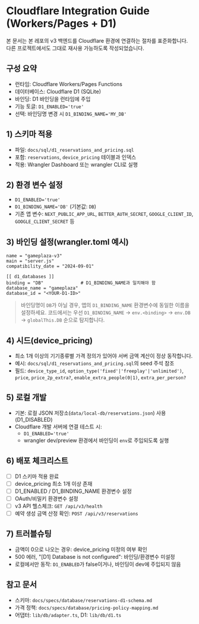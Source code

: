 # Cloudflare Integration Guide (Workers/Pages + D1)

본 문서는 본 레포의 v3 백엔드를 Cloudflare 환경에 연결하는 절차를 표준화합니다. 다른 프로젝트에서도 그대로 재사용 가능하도록 작성되었습니다.

## 구성 요약
- 런타임: Cloudflare Workers/Pages Functions
- 데이터베이스: Cloudflare D1 (SQLite)
- 바인딩: D1 바인딩을 런타임에 주입
- 기능 토글: `D1_ENABLED='true'`
- 선택: 바인딩명 변경 시 `D1_BINDING_NAME='MY_DB'`

## 1) 스키마 적용
- 파일: `docs/sql/d1_reservations_and_pricing.sql`
- 포함: `reservations`, `device_pricing` 테이블과 인덱스
- 적용: Wrangler Dashboard 또는 wrangler CLI로 실행

## 2) 환경 변수 설정
- `D1_ENABLED='true'`
- `D1_BINDING_NAME='DB'` (기본값: `DB`)
- 기존 앱 변수: `NEXT_PUBLIC_APP_URL`, `BETTER_AUTH_SECRET`, `GOOGLE_CLIENT_ID`, `GOOGLE_CLIENT_SECRET` 등

## 3) 바인딩 설정(wrangler.toml 예시)
```
name = "gameplaza-v3"
main = "server.js"
compatibility_date = "2024-09-01"

[[ d1_databases ]]
binding = "DB"              # D1_BINDING_NAME과 일치해야 함
database_name = "gameplaza"
database_id = "<YOUR-D1-ID>"
```

> 바인딩명이 `DB`가 아닐 경우, 앱의 `D1_BINDING_NAME` 환경변수에 동일한 이름을 설정하세요. 코드에서는 우선 `D1_BINDING_NAME` → `env.<binding>` → `env.DB` → `globalThis.DB` 순으로 탐지합니다.

## 4) 시드(device_pricing)
- 최소 1개 이상의 기기종류별 가격 정의가 있어야 서버 금액 계산이 정상 동작합니다.
- 예시: `docs/sql/d1_reservations_and_pricing.sql`의 seed 주석 참조
- 필드: `device_type_id`, `option_type('fixed'|'freeplay'|'unlimited')`, `price`, `price_2p_extra?`, `enable_extra_people(0|1)`, `extra_per_person?`

## 5) 로컬 개발
- 기본: 로컬 JSON 저장소(`data/local-db/reservations.json`) 사용 (D1_DISABLED)
- Cloudflare 개발 서버에 연결 테스트 시:
  - `D1_ENABLED='true'`
  - wrangler dev/preview 환경에서 바인딩이 `env`로 주입되도록 실행

## 6) 배포 체크리스트
- [ ] D1 스키마 적용 완료
- [ ] device_pricing 최소 1개 이상 존재
- [ ] D1_ENABLED / D1_BINDING_NAME 환경변수 설정
- [ ] OAuth/비밀키 환경변수 설정
- [ ] v3 API 헬스체크: `GET /api/v3/health`
- [ ] 예약 생성 금액 산정 확인: `POST /api/v3/reservations`

## 7) 트러블슈팅
- 금액이 0으로 나오는 경우: device_pricing 미정의 여부 확인
- 500 에러, "[D1] Database is not configured": 바인딩/환경변수 미설정
- 로컬에서만 동작: `D1_ENABLED`가 false이거나, 바인딩이 dev에 주입되지 않음

## 참고 문서
- 스키마: `docs/specs/database/reservations-d1-schema.md`
- 가격 정책: `docs/specs/database/pricing-policy-mapping.md`
- 어댑터: `lib/db/adapter.ts`, D1: `lib/db/d1.ts`

